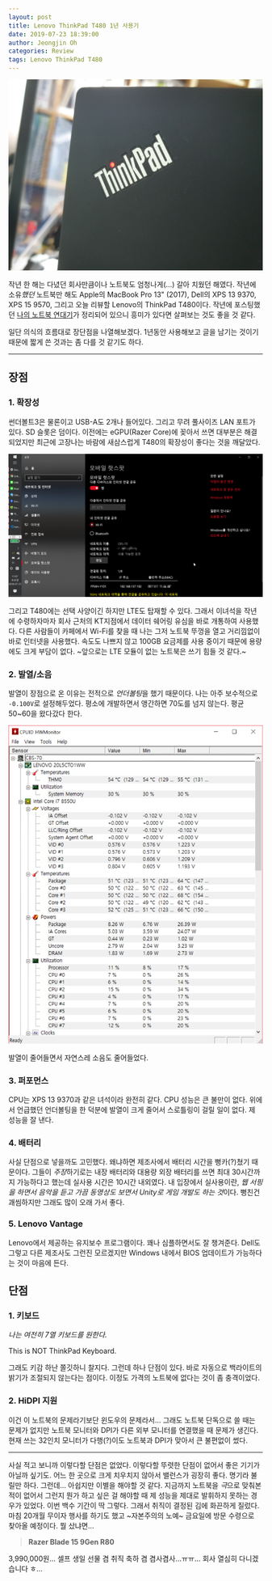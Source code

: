 ```yaml
---
layout: post
title: Lenovo ThinkPad T480 1년 사용기
date: 2019-07-23 18:39:00
author: Jeongjin Oh
categories: Review
tags: Lenovo ThinkPad T480
---
```


![Lenovo ThinkPad T480](/images/2019-7-23-Lenovo-ThinkPad-T480-Review/1.jpg)

작년 한 해는 다녔던 회사만큼이나 노트북도 엄청나게(...) 갈아 치웠던 해였다. 작년에 소유*했던* 노트북만 해도 Apple의 MacBook Pro 13" (2017), Dell의 XPS 13 9370, XPS 15 9570, 그리고 오늘 리뷰할 Lenovo의 ThinkPad T480이다. 작년에 포스팅했던 [나의 노트북 연대기](/life/2018/08/02/Previous-My-Laptop)가 정리되어 있으니 흥미가 있다면 살펴보는 것도 좋을 것 같다.

일단 의식의 흐름대로 장단점을 나열해보겠다. 1년동안 사용해보고 글을 남기는 것이기 때문에 짧게 쓴 것과는 좀 다를 것 같기도 하다.

---

## 장점

### 1. 확장성

썬더볼트3은 물론이고 USB-A도 2개나 들어있다. 그리고 무려 풀사이즈 LAN 포트가 있다. SD 슬롯은 덤이다. 이전에는 eGPU(Razer Core)에 꽂아서 쓰면 대부분은 해결되었지만 최근에 고장나는 바람에 새삼스럽게 T480의 확장성이 좋다는 것을 깨달았다.

![LTE](/images/2019-7-23-Lenovo-ThinkPad-T480-Review/2.png)

그리고 T480에는 선택 사양이긴 하지만 LTE도 탑재할 수 있다. 그래서 이녀석을 작년에 수령하자마자 회사 근처의 KT지점에서 데이터 쉐어링 유심을 바로 개통하여 사용했다. 다른 사람들이 카페에서 Wi-Fi를 찾을 때 나는 그저 노트북 뚜껑을 열고 거리낌없이 바로 인터넷을 사용했다. 속도도 나쁘지 않고 100GB 요금제를 사용 중이기 때문에 용량에도 크게 부담이 없다. ~앞으로는 LTE 모듈이 없는 노트북은 쓰기 힘들 것 같다.~

### 2. 발열/소음

발열이 장점으로 온 이유는 전적으로 *언더볼팅*을 했기 때문이다. 나는 아주 보수적으로 `-0.100V`로 설정해두었다. 평소에 개발하면서 앵간하면 70도를 넘지 않는다. 평균 50~60을 왔다갔다 한다.

![온도](/images/2019-7-23-Lenovo-ThinkPad-T480-Review/3.png)

발열이 줄어들면서 자연스레 소음도 줄어들었다.

### 3. 퍼포먼스

CPU는 XPS 13 9370과 같은 녀석이라 완전히 같다. CPU 성능은 큰 불만이 없다. 위에서 언급했던 언더볼팅을 한 덕분에 발열이 크게 줄어서 스로틀링이 걸릴 일이 없다. 제 성능을 잘 낸다.

### 4. 배터리

사실 단점으로 넣을까도 고민했다. 왜냐하면 제조사에서 배터리 시간을 뻥카(?)쳤기 때문이다. 그들이 *주장*하기로는 내장 배터리와 대용량 외장 배터리를 쓰면 최대 30시간까지 가능하다고 했는데 실사용 시간은 10시간 내외였다. 내 입장에서 실사용이란, *웹 서핑을 하면서 음악을 듣고 가끔 동영상도 보면서 Unity로 게임 개발도 하는 것*이다. 뻥친건 괘씸하지만 그래도 많이 오래 가서 좋다.

### 5. Lenovo Vantage

Lenovo에서 제공하는 유지보수 프로그램이다. 꽤나 심플하면서도 잘 챙겨준다. Dell도 그렇고 다른 제조사도 그런진 모르겠지만 Windows 내에서 BIOS 업데이트가 가능하다는 것이 마음에 든다.

## 단점

### 1. 키보드

*나는 여전히 7열 키보드를 원한다.*

This is NOT ThinkPad Keyboard.

그래도 키감 하난 쫄깃하니 찰지다. 그런데 하나 단점이 있다. 바로 자동으로 백라이트의 밝기가 조절되지 않는다는 점이다. 이정도 가격의 노트북에 없다는 것이 좀 충격이었다.

### 2. HiDPI 지원

이건 이 노트북의 문제라기보단 윈도우의 문제라서... 그래도 노트북 단독으로 쓸 때는 문제가 없지만 노트북 모니터와 DPI가 다른 외부 모니터를 연결했을 때 문제가 생긴다. 현재 쓰는 32인치 모니터가 다행(?)이도 노트북과 DPI가 맞아서 큰 불편없이 썼다.

---

사실 적고 보니까 이렇다할 단점은 없었다. 이렇다할 뚜렷한 단점이 없어서 좋은 기기가 아닐까 싶기도. 어느 한 곳으로 크게 치우치지 않아서 밸런스가 굉장히 좋다. 명기라 불릴만 하다. 그런데... 아쉽지만 이별을 해야할 것 같다. 지금까지 노트북을 *극*으로 맞춰본 적이 없어서 그런지 뭔가 하고 싶은 걸 해야할 때 제 성능을 제대로 발휘하지 못하는 경우가 있었다. 이번 백수 기간이 딱 그렇다. 그래서 취직이 결정된 김에 화끈하게 질렀다. 마침 20개월 무이자 행사를 하기도 했고 ~자본주의의 노예~ 금요일에 방문 수령으로 찾아올 예정이다. 뭘 샀냐면...

> **Razer Blade 15 9Gen R80**

3,990,000원... 셀프 생일 선물 겸 취직 축하 겸 겸사겸사...ㅠㅠ... 회사 열심히 다니겠습니다 ㅎ...
